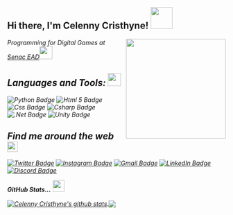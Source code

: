 <!-- HEADER -->

<h2> Hi there, I'm Celenny Cristhyne! <img src="https://media.giphy.com/media/mGcNjsfWAjY5AEZNw6/giphy.gif" width="50"></h2>
<img align='right' src="https://media.giphy.com/media/ieyl9zmCjO4b4t6qoY/giphy.gif" width="230">
<p><em>Programming for Digital Games at <a href="https://www.ead.senac.br/">Senac EAD</a><img src="https://media.giphy.com/media/fYSnHlufseco8Fh93Z/giphy.gif" width="30">
  
## Languages and Tools: </a><img src="https://media.giphy.com/media/WUlplcMpOCEmTGBtBW/giphy.gif" width="30">

![Python Badge](https://img.shields.io/badge/Python-14354C?style=for-the-badge&logo=python&logoColor=white)
![Html 5 Badge](https://img.shields.io/badge/html5%20-%23E34F26.svg?&style=for-the-badge&logo=html5&logoColor=white)
![Css Badge](https://img.shields.io/badge/css3%20-%231572B6.svg?&style=for-the-badge&logo=css3&logoColor=white) 
![Csharp Badge](https://img.shields.io/badge/C%23-239120?style=for-the-badge&logo=c-sharp&logoColor=white)
![.Net Badge](https://img.shields.io/badge/.NET-5C2D91?style=for-the-badge&logo=.net&logoColor=white)
![Unity Badge](https://img.shields.io/badge/Unity-100000?style=for-the-badge&logo=unity&logoColor=white)

## Find me around the web <img src="https://github.com/TheDudeThatCode/TheDudeThatCode/blob/master/Assets/Earth.gif" width="24px"> 
[![Twitter Badge](https://img.shields.io/badge/Twitter-1DA1F2?style=for-the-badge&logo=twitter&logoColor=white)](https://twitter.com/celycodes) 
[![Instagram Badge](https://img.shields.io/badge/Instagram-E4405F?style=for-the-badge&logo=instagram&logoColor=white)](https://instagram.com/celycodes)
[![Gmail Badge](https://img.shields.io/badge/Gmail-D14836?style=for-the-badge&logo=gmail&logoColor=white)](mailto:celycristhyne@gmail.com)
[![LinkedIn Badge](https://img.shields.io/badge/LinkedIn-0077B5?style=for-the-badge&logo=linkedin&logoColor=white)](https://www.linkedin.com/in/celenny/)
[![Discord Badge](https://img.shields.io/badge/Discord-7289DA?style=for-the-badge&logo=discord&logoColor=white)](celenny#0905)

 <i><b>GitHub Stats...</b></i> <img src="https://user-images.githubusercontent.com/5679180/79618120-0daffb80-80be-11ea-819e-d2b0fa904d07.gif" width="27px">
 
<a href="https://github.com/celenny/github-readme-stats">
  <img align="center" src="https://github-readme-stats.anuraghazra1.vercel.app/api?username=celenny&show_icons=true&include_all_commits=true&theme=vue" alt="Celenny Cristhyne's github stats"/>
</a> 
<a href="https://github.com/celenny/github-readme-stats">
  <!-- Change the `github-readme-stats.anuraghazra1.vercel.app` to `github-readme-stats.vercel.app`  -->
  <img align="center" src="https://github-readme-stats.vercel.app/api/top-langs/?username=celenny&layout=compact&theme=vue" />
</a>
</div>
<!--
**celenny/celenny** is a ✨ _special_ ✨ repository because its `README.md` (this file) appears on your GitHub profile.

Here are some ideas to get you started:

- 🔭 I’m currently working on ...
- 🌱 I’m currently learning ...
- 👯 I’m looking to collaborate on ...
- 🤔 I’m looking for help with ...
- 💬 Ask me about ...
- 📫 How to reach me: ...
- 😄 Pronouns: ...
- ⚡ Fun fact: ...
-->
